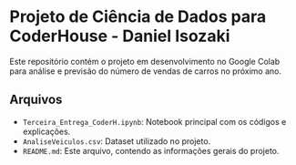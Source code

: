 # Projeto de Ciência de Dados para CoderHouse - Daniel Isozaki

Este repositório contém o projeto em desenvolvimento no Google Colab para análise e previsão do número de vendas de carros no próximo ano.

## Arquivos
- `Terceira_Entrega_CoderH.ipynb`: Notebook principal com os códigos e explicações.
- `AnaliseVeiculos.csv`: Dataset utilizado no projeto.
- `README.md`: Este arquivo, contendo as informações gerais do projeto.
